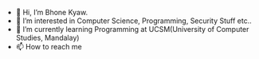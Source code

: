 - 👋 Hi, I’m Bhone Kyaw.
- 👀 I’m interested in Computer Science, Programming, Security Stuff etc..
- 🌱 I’m currently learning Programming at UCSM(University of Computer Studies, Mandalay)
- 📫 How to reach me 
<!---
Mr404d4rk/Mr404d4rk is a ✨ special ✨ repository because its `README.md` (this file) appears on your GitHub profile.
You can click the Preview link to take a look at your changes.
--->
